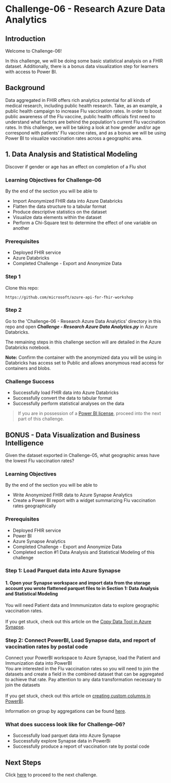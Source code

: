 # Challenge-06  - Research Azure Data Analytics

## Introduction
Welcome to Challenge-06!

In this challenge, we will be doing some basic statistical analysis on a FHIR dataset. Additionally, there is a bonus data visualization step for learners with access to Power BI.

## Background
Data aggregated in FHIR offers rich analytics potential for all kinds of medical research, including public health research. Take, as an example, a public health campaign to increase Flu vaccination rates. In order to boost public awareness of the Flu vaccine, public health officials first need to understand what factors are behind the population's current Flu vaccination rates. In this challenge, we will be taking a look at how gender and/or age correspond with patients' Flu vaccine rates, and as a bonus we will be using Power BI to visualize vaccination rates across a geographic area.

## 1. Data Analysis and Statistical Modeling
Discover if gender or age has an effect on completion of a Flu shot

### Learning Objectives for Challenge-06
By the end of the section you will be able to
* Import Anonymized FHIR data into Azure Databricks
* Flatten the data structure to a tabular format
* Produce descriptive statistics on the dataset
* Visualize data elements within the dataset
* Perform a Chi-Square test to determine the effect of one variable on another

### Prerequisites 
* Deployed FHIR service
* Azure Databricks
* Completed Challenge - Export and Anonymize Data

### Step 1
Clone this repo: 

	https://github.com/microsoft/azure-api-for-fhir-workshop

### Step 2
Go to the 'Challenge-06 - Research Azure Data Analytics' directory in this repo and open ***Challenge - Research Azure Data Analytics.py*** in Azure Databricks.

The remaining steps in this challenge section will are detailed in the Azure Databricks notebook.

__Note:__ Confirm the container with the anonymized data you will be using in Databricks has access set to Public and allows anonymous read access for containers and blobs.

### Challenge Success
+ Successfully load FHIR data into Azure Databricks
+ Successfully convert the data to tabular format
+ Successfully perform statistical analyses on the data 

> If you are in possession of a [Power BI license](https://docs.microsoft.com/en-us/power-bi/fundamentals/service-features-license-type), proceed into the next part of this challenge.

## BONUS - Data Visualization and Business Intelligence

Given the dataset exported in Challenge-05, what geographic areas have the lowest Flu vaccination rates?
### Learning Objectives
By the end of the section you will be able to 
* Write Anonymized FHIR data to Azure Synapse Analytics
* Create a Power BI report with a widget summarizing Flu vaccination rates geographically

### Prerequisites 
* Deployed FHIR service
* Power BI
* Azure Synapse Analytics
* Completed Challenge - Export and Anonymize Data
* Completed section #1 Data Analysis and Statistical Modeling of this challenge

### Step 1: Load Parquet data into Azure Synapse

#### 1. Open your Synapse workspace and import data from the storage account you wrote flattened parquet files to in Section 1: Data Analysis and Statistical Modeling  <br />
You will need Patient data and Immmunizaton data to explore geographic vaccination rates. <br />
<br />
If you get stuck, check out this article on the [Copy Data Tool in Azure Synapse](https://docs.microsoft.com/en-us/azure/data-factory/copy-data-tool?tabs=data-factory). <br />


### Step 2: Connect PowerBI, Load Synapse data, and report of vaccination rates by postal code <br />
Connect your PowerBI workspace to Azure Synapse, load the Patient and Immunization data into PowerBI<br />
You are interested in the Flu vaccination rates so you will need to join the datasets and create a field in the combined dataset that can be aggregated to achieve that rate. Pay attention to any data transformation necessary to join the datasets <br/>
<br/>
If you get stuck, check out this article on [creating custom columns in PowerBI](https://docs.microsoft.com/en-us/power-bi/create-reports/desktop-add-custom-column#:~:text=Use%20Power%20Query%20Editor%20to%20add%20a%20custom%20column,-To%20start%20creating&text=From%20the%20Home%20tab%20on,The%20Custom%20Column%20window%20appears.). <br />

Information on group by aggregations can be found [here](https://docs.microsoft.com/en-us/power-query/group-by#:~:text=Select%20Group%20by%20on%20the,the%20column%20used%20is%20Units).<br />


### What does success look like for Challenge-06?
+ Successfully load parquet data into Azure Synapse
+ Successfully explore Synapse data in PowerBi
+ Successfully produce a report of vaccination rate by postal code

## Next Steps

Click [here](<../Challenge-07 - FHIR service consent capabilities/ReadMe.md>) to proceed to the next challenge.
